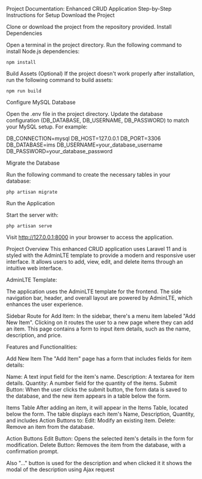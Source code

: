 Project Documentation: Enhanced CRUD Application Step-by-Step Instructions for Setup Download the Project

Clone or download the project from the repository provided. Install Dependencies

Open a terminal in the project directory. Run the following command to install Node.js dependencies:

    npm install
Build Assets (Optional) If the project doesn't work properly after installation, run the following command to build assets:

    npm run build
Configure MySQL Database

Open the .env file in the project directory. Update the database configuration (DB_DATABASE, DB_USERNAME, DB_PASSWORD) to match your MySQL setup. For example:

DB_CONNECTION=mysql 
DB_HOST=127.0.0.1 
DB_PORT=3306 
DB_DATABASE=ims 
DB_USERNAME=your_database_username 
DB_PASSWORD=your_database_password

Migrate the Database

Run the following command to create the necessary tables in your database:

    php artisan migrate
Run the Application

Start the server with:

    php artisan serve
Visit http://127.0.0.1:8000 in your browser to access the application.




Project Overview This enhanced CRUD application uses Laravel 11 and is styled with the AdminLTE template to provide a modern and responsive user interface. It allows users to add, view, edit, and delete items through an intuitive web interface.

AdminLTE Template: 

The application uses the AdminLTE template for the frontend. The side navigation bar, header, and overall layout are powered by AdminLTE, which enhances the user experience.

Sidebar Route for Add Item: In the sidebar, there's a menu item labeled "Add New Item". Clicking on it routes the user to a new page where they can add an item. This page contains a form to input item details, such as the name, description, and price.




Features and Functionalities:

Add New Item
The "Add Item" page has a form that includes fields for item details:

Name: A text input field for the item's name. Description: A textarea for item details. Quantity: A number field for the quantity of the items. Submit Button: When the user clicks the submit button, the form data is saved to the database, and the new item appears in a table below the form.

Items Table After adding an item, it will appear in the Items Table, located below the form. The table displays each item's Name, Description, Quantity, and includes Action Buttons to: Edit: Modify an existing item. Delete: Remove an item from the database.

Action Buttons Edit Button: Opens the selected item's details in the form for modification. Delete Button: Removes the item from the database, with a confirmation prompt.

Also "..." button is used for the description and when clicked it it shows the modal of the description using Ajax request
